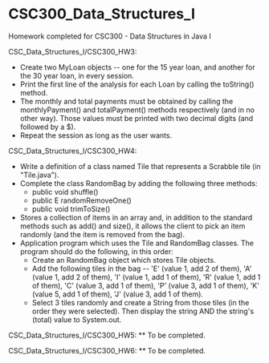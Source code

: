 # CSC300_Data_Structures_I

Homework completed for CSC300 - Data Structures in Java I

CSC_Data_Structures_I/CSC300_HW3:
  - Create two MyLoan objects -- one for the 15 year loan, and another for the 30 year loan, in every session.
  - Print the first line of the analysis for each Loan by calling the toString() method.
  - The monthly and total payments must be obtained by calling the monthlyPayment() and totalPayment() methods respectively (and in no other way).  Those values must be printed with two decimal digits (and followed by a $).  
  - Repeat the session as long as the user wants.
  
CSC_Data_Structures_I/CSC300_HW4:
  - Write a definition of a class named Tile that represents a Scrabble tile (in "Tile.java").
  - Complete the class RandomBag by adding the following three methods:
      - public void shuffle() 
      - public E randomRemoveOne()
      - public void trimToSize()
  - Stores a collection of items in an array and, in addition to the standard methods such as add() and size(), it allows the client to pick an  item randomly (and the item is removed from the bag).
  - Application program which uses the Tile and RandomBag classes.  The program should do the following, in this order:
      - Create an RandomBag object which stores Tile objects.
      - Add the following tiles in the bag -- 'E' (value 1, add 2 of them), 'A' (value 1, add 2 of them), 'I' (value 1, add 1 of them), 'R' (value 1, add 1 of them), 'C' (value 3, add 1 of them), 'P' (value 3, add 1 of them),  'K' (value 5, add 1 of them), 'J' (value 3, add 1 of them).
      - Select 3 tiles randomly and create a String from those tiles (in the order they were selected). Then display the string AND the string's (total) value to System.out.
      
CSC_Data_Structures_I/CSC300_HW5:
** To be completed.

CSC_Data_Structures_I/CSC300_HW6:
** To be completed.


